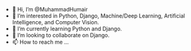 - 👋 Hi, I’m @MuhammadHumair
- 👀 I’m interested in Python, Django, Machine/Deep Learning, Artificial Intelligence, and Computer Vision.
- 🌱 I’m currently learning Python and Django.
- 💞️ I’m looking to collaborate on Django.
- 📫 How to reach me ...

<!---
MuhammadHumair/MuhammadHumair is a ✨ special ✨ repository because its `README.md` (this file) appears on your GitHub profile.
You can click the Preview link to take a look at your changes.
--->
